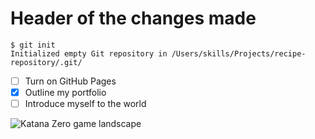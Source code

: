 # Header of the changes made

```
$ git init
Initialized empty Git repository in /Users/skills/Projects/recipe-repository/.git/
```

- [ ] Turn on GitHub Pages
- [x] Outline my portfolio
- [ ] Introduce myself to the world

![Katana Zero game landscape](https://c4.wallpaperflare.com/wallpaper/991/997/214/katana-zero-city-samurai-rooftops-building-hd-wallpaper-preview.jpg)
